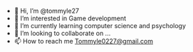 - 👋 Hi, I’m @tommyle27
- 👀 I’m interested in Game development
- 🌱 I’m currently learning computer science and psychology
- 💞️ I’m looking to collaborate on ...
- 📫 How to reach me Tommyle0227@gmail.com

<!---
tommyle27/tommyle27 is a ✨ special ✨ repository because its `README.md` (this file) appears on your GitHub profile.
You can click the Preview link to take a look at your changes.
--->
